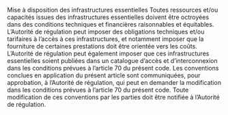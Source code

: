 Mise à disposition des infrastructures essentielles
Toutes ressources et/ou capacités issues des infrastructures essentielles doivent être octroyées dans des conditions techniques et financières raisonnables et équitables.
L’Autorité de régulation peut imposer des obligations techniques et/ou tarifaires à l’accès à ces infrastructures, et notamment imposer que la fourniture de certaines prestations doit être orientée vers les coûts.
L’Autorité de régulation peut également imposer que ces infrastructures essentielles soient publiées dans un catalogue d’accès et d’interconnexion dans les conditions prévues à l’article 70 du présent code.
Les conventions conclues en application du présent article sont communiquées, pour approbation, à l’Autorité de régulation, qui peut en demander la modification dans les conditions prévues à l’article 70 du présent code. Toute modification de ces conventions par les parties doit être notifiée à l’Autorité de régulation.